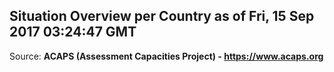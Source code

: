 ## Situation Overview per Country as of Fri, 15 Sep 2017 03:24:47 GMT

Source: **ACAPS (Assessment Capacities Project) - https://www.acaps.org**